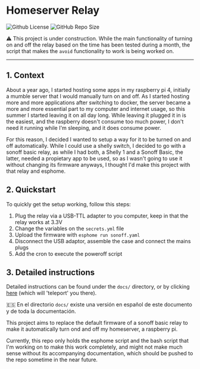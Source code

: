 # Homeserver Relay
![Github License](https://img.shields.io/github/license/delthia/homeserver-relay)
![GitHub Repo Size](https://img.shields.io/github/repo-size/delthia/homeserver-relay)

⚠ This project is under construction. While the main functionality of turning on and off the relay based on the time has been tested during a month, the script that makes the `avoid` functionality to work is being worked on.

---

## 1. Context
About a year ago, I started hosting some apps in my raspberry pi 4, initially a mumble server that I would manually turn on and off. As I started hosting more and more applications after switching to docker, the server became a more and more essential part to my computer and internet usage, so this summer I started leaving it on all day long. While leaving it plugged it in is the easiest, and the raspberry doesn't consume too much power, I don't need it running while I'm sleeping, and it does consume power.

For this reason, I decided I wanted to setup a way for it to be turned on and off automatically. While I could use a shelly switch, I decided to go with a sonoff basic relay, as while I had both, a Shelly 1 and a Sonoff Basic, the latter, needed a propietary app to be used, so as I wasn't going to use it without changing its firmware anyways, I thought I'd make this project with that relay and esphome.

## 2. Quickstart
To quickly get the setup working, follow this steps:
1. Plug the relay via a USB-TTL adapter to you computer, keep in that the relay works at 3.3V
1. Change the variables on the `secrets.yml` file
1. Upload the firmware with `esphome run sonoff.yaml`
1. Disconnect the USB adaptor, assemble the case and connect the mains plugs
1. Add the cron to execute the poweroff script

## 3. Detailed instructions
Detailed instructions can be found under the `docs/` directory, or by clicking [here](docs/) (which will 'teleport' you there).

🇪🇸 En el directorio `docs/` existe una versión en español de este documento y de toda la documentación.


This project aims to replace the default firmware of a sonoff basic relay to make it automatically turn ond and off my homeserver, a raspberry pi.

Currently, this repo only holds the esphome script and the bash script that I'm working on to make this work completely, and might not make much sense without its accompanying documentation, which should be pushed to the repo sometime in the near future.

